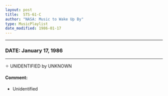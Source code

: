```yaml
---
layout: post
title:  STS-61-C
author: "NASA: Music to Wake Up By"
type: MusicPlaylist
date_modified: 1986-01-17
---
```


----
### DATE: January 17, 1986
----
✧ UNIDENTIFIED by UNKNOWN

#### Comment:
* Unidentified
